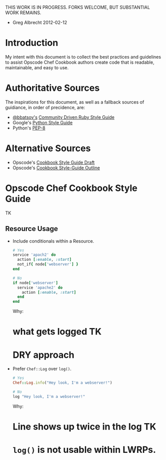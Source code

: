 THIS WORK IS IN PROGRESS. FORKS WELCOME, BUT SUBSTANTIAL WORK REMAINS.
 - Greg Albrecht 2012-02-12

# Introduction

My intent with this document is to collect the best practices and
guidelines to assist Opscode Chef Cookbook authors create code that is
readable, maintainable, and easy to use.

# Authoritative Sources

The inspirations for this document, as well as a fallback sources of
guidiance, in order of precidence, are:

* [@bbatsov's](https://twitter.com/bbatsov) [Community Driven Ruby Style Guide](https://github.com/bbatsov/ruby-style-guide)
* Google's [Python Style Guide](http://google-styleguide.googlecode.com/svn/trunk/pyguide.html)
* Python's [PEP-8](http://www.python.org/dev/peps/pep-0008/)

# Alternative Sources

* Opscode's [Cookbook Style Guide Draft](http://wiki.opscode.com/display/chef/Cookbook+Style+Guide+Draft)
* Opscode's [Cookbook Style-Guide Outline](http://wiki.opscode.com/display/chef/Cookbook+Style-Guide+Outline)

# Opscode Chef Cookbook Style Guide

TK

## Resource Usage

* Include conditionals within a Resource.

  ```Ruby
  # Yes
  service 'apach2' do
    action [:enable, :start]
    not_if{ node['webserver'] }
  end

  # No
  if node['webserver']
    service 'apache2' do
      action [:enable, :start]
    end
  end
  ```

  Why:

  # what gets logged TK
  # DRY approach
 
* Prefer ```Chef::Log``` over ```log()```.

  ```Ruby
  # Yes
  Chef::Log.info("Hey look, I'm a webserver!")
  
  # No
  log "Hey look, I'm a webserver!"
  ```

  Why:

  # Line shows up twice in the log TK
  # ```log()``` is not usable within LWRPs.


  

